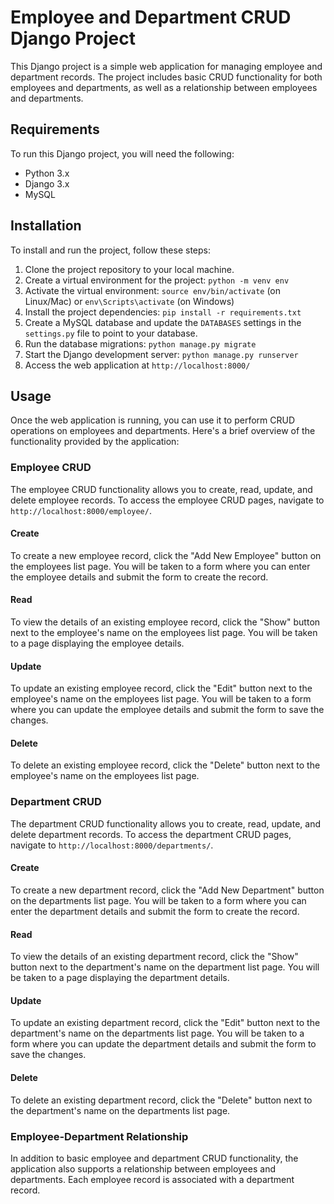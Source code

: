 # Employee and Department CRUD Django Project

This Django project is a simple web application for managing employee and department records. The project includes basic CRUD functionality for both employees and departments, as well as a relationship between employees and departments.

## Requirements

To run this Django project, you will need the following:

- Python 3.x
- Django 3.x
- MySQL

## Installation

To install and run the project, follow these steps:

1. Clone the project repository to your local machine.
2. Create a virtual environment for the project: `python -m venv env`
3. Activate the virtual environment: `source env/bin/activate` (on Linux/Mac) or `env\Scripts\activate` (on Windows)
4. Install the project dependencies: `pip install -r requirements.txt`
5. Create a MySQL database and update the `DATABASES` settings in the `settings.py` file to point to your database.
6. Run the database migrations: `python manage.py migrate`
7. Start the Django development server: `python manage.py runserver`
8. Access the web application at `http://localhost:8000/`

## Usage

Once the web application is running, you can use it to perform CRUD operations on employees and departments. Here's a brief overview of the functionality provided by the application:

### Employee CRUD

The employee CRUD functionality allows you to create, read, update, and delete employee records. To access the employee CRUD pages, navigate to `http://localhost:8000/employee/`.

#### Create

To create a new employee record, click the "Add New Employee" button on the employees list page. You will be taken to a form where you can enter the employee details and submit the form to create the record.

#### Read

To view the details of an existing employee record, click the "Show" button next to the employee's name on the employees list page. You will be taken to a page displaying the employee details.

#### Update

To update an existing employee record, click the "Edit" button next to the employee's name on the employees list page. You will be taken to a form where you can update the employee details and submit the form to save the changes.

#### Delete

To delete an existing employee record, click the "Delete" button next to the employee's name on the employees list page.

### Department CRUD

The department CRUD functionality allows you to create, read, update, and delete department records. To access the department CRUD pages, navigate to `http://localhost:8000/departments/`.

#### Create

To create a new department record, click the "Add New Department" button on the departments list page. You will be taken to a form where you can enter the department details and submit the form to create the record.

#### Read

To view the details of an existing department record, click the "Show" button next to the department's name on the department list page. You will be taken to a page displaying the department details.

#### Update

To update an existing department record, click the "Edit" button next to the department's name on the departments list page. You will be taken to a form where you can update the department details and submit the form to save the changes.

#### Delete

To delete an existing department record, click the "Delete" button next to the department's name on the departments list page.

### Employee-Department Relationship

In addition to basic employee and department CRUD functionality, the application also supports a relationship between employees and departments. Each employee record is associated with a department record.

